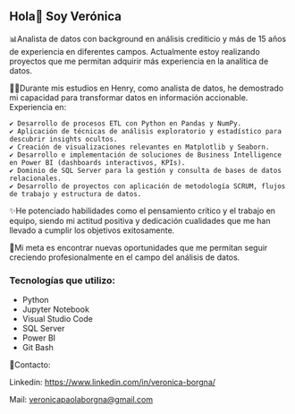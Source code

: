 ## Hola👋 Soy Verónica

📊Analista de datos con background en análisis crediticio y más de 15 años de experiencia en diferentes campos. Actualmente estoy realizando proyectos que me permitan adquirir más experiencia en la analítica de datos.

👩‍💻Durante mis estudios en Henry, como analista de datos, he demostrado mi capacidad para transformar datos en información accionable. 
Experiencia en:

    ✔️ Desarrollo de procesos ETL con Python en Pandas y NumPy.
    ✔️ Aplicación de técnicas de análisis exploratorio y estadístico para descubrir insights ocultos. 
    ✔️ Creación de visualizaciones relevantes en Matplotlib y Seaborn. 
    ✔️ Desarrollo e implementación de soluciones de Business Intelligence en Power BI (dashboards interactivos, KPIs). 
    ✔️ Dominio de SQL Server para la gestión y consulta de bases de datos relacionales. 
    ✔️ Desarrollo de proyectos con aplicación de metodología SCRUM, flujos de trabajo y estructura de datos. 

✨️He potenciado habilidades como el pensamiento crítico y el trabajo en equipo, siendo mi actitud positiva y dedicación cualidades que me han llevado a cumplir los objetivos exitosamente.

🔎Mi meta es encontrar nuevas oportunidades que me permitan seguir creciendo profesionalmente en el campo del análisis de datos.

### Tecnologías que utilizo:
- Python
- Jupyter Notebook
- Visual Studio Code
- SQL Server
- Power BI
- Git Bash

📧Contacto:

Linkedin: https://www.linkedin.com/in/veronica-borgna/

Mail: veronicapaolaborgna@gmail.com
